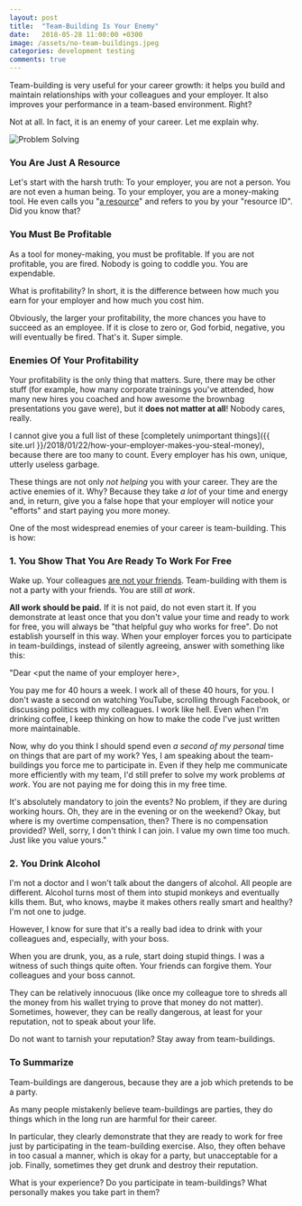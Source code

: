 ```yaml
---
layout: post
title:  "Team-Building Is Your Enemy"
date:   2018-05-28 11:00:00 +0300
image: /assets/no-team-buildings.jpeg
categories: development testing
comments: true
---
```


Team-building is very useful for your career growth: it helps you build and maintain relationships with your colleagues and your employer. It also improves your performance in a team-based environment. Right?

Not at all. In fact, it is an enemy of your career. Let me explain why.

<img alt="Problem Solving" src="{{ site.url }}{{ page.image }}">

### You Are Just A Resource

Let's start with the harsh truth: To your employer, you are not a person. You are not even a human being. To your employer, you are a money-making tool. He even calls you "[a resource](https://www.quora.com/Why-do-IT-companies-call-employees-a-resource)" and refers to you by your "resource ID". Did you know that?

### You Must Be Profitable

As a tool for money-making, you must be profitable. If you are not profitable, you are fired. Nobody is going to coddle you. You are expendable.

What is profitability? In short, it is the difference between how much you earn for your employer and how much you cost him.

Obviously, the larger your profitability, the more chances you have to succeed as an employee. If it is close to zero or, God forbid, negative, you will eventually be fired. That's it. Super simple.

### Enemies Of Your Profitability

Your profitability is the only thing that matters. Sure, there may be other stuff (for example, how many corporate trainings you've attended, how many new hires you coached and how awesome the brownbag presentations you gave were), but it __does not matter at all__! Nobody cares, really.

I cannot give you a full list of these [completely unimportant things]({{ site.url }}/2018/01/22/how-your-employer-makes-you-steal-money), because there are too many to count. Every employer has his own, unique, utterly useless garbage.

These things are not only _not helping_ you with your career. They are the active enemies of it. Why? Because they take _a lot_ of your time and energy and, in return, give you a false hope that your employer will notice your "efforts" and start paying you more money.

One of the most widespread enemies of your career is team-building. This is how:

### 1. You Show That You Are Ready To Work For Free

Wake up. Your colleagues [are not your friends](https://chinmaeke.wordpress.com/2017/03/14/your-colleagues-are-not-your-friends/). Team-building with them is not a party with your friends. You are still _at work_.

__All work should be paid.__ If it is not paid, do not even start it. If you demonstrate at least once that you don't value your time and ready to work for free, you will always be "that helpful guy who works for free". Do not establish yourself in this way. When your employer forces you to participate in team-buildings, instead of silently agreeing, answer with something like this:

"Dear \<put the name of your employer here\>,

You pay me for 40 hours a week. I work all of these 40 hours, for you. I don't waste a second on watching YouTube, scrolling through Facebook, or discussing politics with my colleagues. I work like hell. Even when I'm drinking coffee, I keep thinking on how to make the code I've just written more maintainable.

Now, why do you think I should spend even _a second of my personal_ time on things that are part of my work? Yes, I am speaking about the team-buildings you force me to participate in. Even if they help me communicate more efficiently with my team, I'd still prefer to solve my work problems _at work_. You are not paying me for doing this in my free time.

It's absolutely mandatory to join the events? No problem, if they are during working hours. Oh, they are in the evening or on the weekend? Okay, but where is my overtime compensation, then? There is no compensation provided? Well, sorry, I don't think I can join. I value my own time too much. Just like you value yours."

### 2. You Drink Alcohol

I'm not a doctor and I won't talk about the dangers of alcohol. All people are different. Alcohol turns most of them into stupid monkeys and eventually kills them. But, who knows, maybe it makes others really smart and healthy? I'm not one to judge.

However, I know for sure that it's a really bad idea to drink with your colleagues and, especially, with your boss.

When you are drunk, you, as a rule, start doing stupid things. I was a witness of such things quite often. Your friends can forgive them. Your colleagues and your boss cannot.

They can be relatively innocuous (like once my colleague tore to shreds all the money from his wallet trying to prove that money do not matter). Sometimes, however, they can be really dangerous, at least for your reputation, not to speak about your life.

Do not want to tarnish your reputation? Stay away from team-buildings.

### To Summarize

Team-buildings are dangerous, because they are a job which pretends to be a party.

As many people mistakenly believe team-buildings are parties, they do things which in the long run are harmful for their career.

In particular, they clearly demonstrate that they are ready to work for free just by participating in the team-building exercise. Also, they often behave in too casual a manner, which is okay for a party, but unacceptable for a job. Finally, sometimes they get drunk and destroy their reputation.

What is your experience? Do you participate in team-buildings? What personally makes you take part in them?
